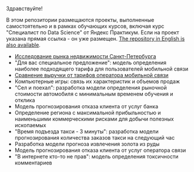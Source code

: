 Здравствуйте!

В этом репозитории размещаются проекты, выполненные самостоятельно и в рамках обучающих курсов, включая курс "Специалист по Data Science" от Яндекс Практикум. Если на проект указана прямая ссылка - он уже размещен. [The repository in English is also available](https://github.com/idrv/portfolio-eng).

- [Исследование рынка недвижимости Санкт-Петербурга](https://github.com/idrv/portfolio-rus/tree/main/Saint-PetersburgRealtyStudy/README.md)
- "Для вас специальное предложение": модель определения наиболее подходящего тарифа для пользователей мобильной связи
- [Сравнение выручки от тарифов оператора мобильной связи](https://github.com/idrv/portfolio-rus/blob/main/CompairingRevenuesCellPhonePlans/README.md)
- Компьютерные игры: связь их характеристик и объемов продаж
- "Сел и поехал": разработка модели определения рыночной стоимости автомобиля с минимальным временем обучения и отклика
- Модель прогнозирования отказа клиента от услуг банка
- Определение региона с максимальной прибыльностью и наименьшими коммерческими рисками для добычи полезных ископаемых
- "Время подъезда такси - 3 минуты": разработка модели прогнозирования количества заказов такси на следующий час
- Разработка модели прогноза извлечения золота из руды
- Модель прогнозирования отказа клиента от услуг оператора связи
- "В интернете кто-то не прав": модель определения токсичности комментариев
